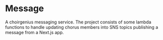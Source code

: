 # Message

A choirgenius messaging service. The project consists of some lambda functions to handle updating chorus members into SNS topics publishing a message from a Next.js app.

